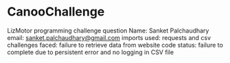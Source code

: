 # CanooChallenge
LizMotor programming challenge question
Name: Sanket Palchaudhary
email: sanket.palchaudhary@gmail.com
imports used: requests and csv
challenges faced: failure to retrieve data from website
code status: failure to complete due to persistent error and no logging in CSV file
